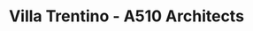 ---
title: 'Villa Trentino - A510 Architects'
description: 'Villa Trentino - A510 Architects'

layout: project
permalink: /projects/:path
image: /images/projects/villa-trentino/villa-trentino-01_1600w.jpg


weight: 8

name: Villa Trentino

type: Residential
area: 226 m2
location: Tula
year: 2022
---